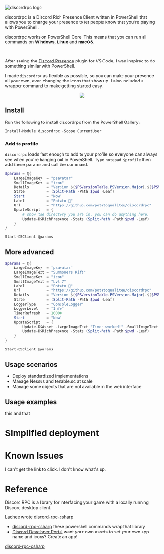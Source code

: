 <img align="left" src=https://user-images.githubusercontent.com/8278033/112738954-e3222000-8f67-11eb-8bcf-fa59b1daa3b1.png alt="discordrpc logo"><p>&nbsp;</p>discordrpc is a Discord Rich Presence Client written in PowerShell that allows you to change your presence to let people know that you're playing with PowerShell.

discordrpc works on PowerShell Core. This means that you can run all commands on <strong>Windows</strong>, <strong>Linux</strong> and <strong>macOS</strong>.

<p>&nbsp;</p>

After seeing the [Discord Presence](https://marketplace.visualstudio.com/items?itemName=icrawl.discord-vscode) plugin for VS Code, I was inspired to do something similar with PowerShell.

I made `discordrpc` as flexible as possible, so you can make your presence all your own, even changing the icons that show up. I also included a wrapper command to make getting started easy.

<p align="center"><img src=https://user-images.githubusercontent.com/8278033/112739127-094cbd80-8f72-11eb-9f01-4554c0387b2d.png></p>


## Install

Run the following to install discordrpc from the PowerShell Gallery:

```powershell
Install-Module discordrpc -Scope CurrentUser
```

### Add to profile

`discordrpc` loads fast enough to add to your profile so everyone can always see when you're hanging out in PowerShell. Type `notepad $profile` then add these params and call the command.

```powershell
$params = @{
    LargeImageKey  = "psavatar"
    SmallImageKey  = "icon"
    Details        = "Version $($PSVersionTable.PSVersion.Major).$($PSVersionTable.PSVersion.Minor)"
    State          = (Split-Path -Path $pwd -Leaf)
    Start          = "Now"
    Label          = "Potato 🥔"
    Url            = "https://github.com/potatoqualitee/discordrpc"
    UpdateScript   = {
        # show the directory you are in. you can do anything here.
        Update-DSRichPresence -State (Split-Path -Path $pwd -Leaf)
    }
}

Start-DSClient @params
```

## More advanced

```powershell
$params = @{
    LargeImageKey  = "psavatar"
    LargeImageText = "Summoners Rift"
    SmallImageKey  = "icon"
    SmallImageText = "Lvl 7"
    Label          = "Potato 🥔"
    Url            = "https://github.com/potatoqualitee/discordrpc"
    Details        = "Version $($PSVersionTable.PSVersion.Major).$($PSVersionTable.PSVersion.Minor)"
    State          = (Split-Path -Path $pwd -Leaf)
    LoggerType     = "ConsoleLogger"
    LoggerLevel    = "Info"
    TimerRefresh   = 10000
    Start          = "Now"
    UpdateScript   = {
        Update-DSAsset -LargeImageText "Timer worked!" -SmallImageText "Lvl 10"
        Update-DSRichPresence -State (Split-Path -Path $pwd -Leaf)
    }
}

Start-DSClient @params
```

## Usage scenarios

- Deploy standardized implementations
- Manage Nessus and tenable.sc at scale
- Manage some objects that are not available in the web interface

## Usage examples

this and that

# Simplified deployment

# Known Issues

I can't get the link to click. I don't know what's up.

# Reference

Discord RPC is a library for interfacing your game with a locally running Discord desktop client.

[Lachee](https://github.com/Lachee) wrote [discord-rpc-csharp](https://github.com/Lachee/discord-rpc-csharp/)

- [discord-rpc-csharp](https://github.com/Lachee/discord-rpc-csharp/) these powershell commands wrap that library
- [Discord Developer Portal](https://discord.com/developers/applications/) want your own assets to set your own app name and icons? Create an app!



[discord-rpc-csharp](https://github.com/Lachee/discord-rpc-csharp/)